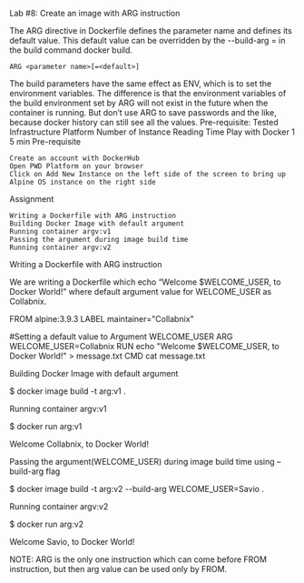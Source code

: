 Lab #8: Create an image with ARG instruction

The ARG directive in Dockerfile defines the parameter name and defines its default value. This default value can be overridden by the --build-arg <parameter name>=<value> in the build command docker build.

`ARG <parameter name>[=<default>]`

The build parameters have the same effect as ENV, which is to set the environment variables. The difference is that the environment variables of the build environment set by ARG will not exist in the future when the container is running. But don’t use ARG to save passwords and the like, because docker history can still see all the values.
Pre-requisite:
Tested Infrastructure
Platform 	Number of Instance 	Reading Time
Play with Docker 	1 	5 min
Pre-requisite

    Create an account with DockerHub
    Open PWD Platform on your browser
    Click on Add New Instance on the left side of the screen to bring up Alpine OS instance on the right side

Assignment

    Writing a Dockerfile with ARG instruction
    Building Docker Image with default argument
    Running container argv:v1
    Passing the argument during image build time
    Running container argv:v2

Writing a Dockerfile with ARG instruction

We are writing a Dockerfile which echo “Welcome $WELCOME_USER, to Docker World!” where default argument value for WELCOME_USER as Collabnix.

FROM alpine:3.9.3
LABEL maintainer="Collabnix"

#Setting a default value to Argument WELCOME_USER
ARG WELCOME_USER=Collabnix
RUN echo "Welcome $WELCOME_USER, to Docker World!" > message.txt
CMD cat message.txt

Building Docker Image with default argument

$ docker image build -t arg:v1 .

Running container argv:v1

$ docker run arg:v1

Welcome Collabnix, to Docker World!

Passing the argument(WELCOME_USER) during image build time using –build-arg flag

$ docker image build -t arg:v2 --build-arg WELCOME_USER=Savio .

Running container argv:v2

$ docker run arg:v2

Welcome Savio, to Docker World!

NOTE: ARG is the only one instruction which can come before FROM instruction, but then arg value can be used only by FROM.
